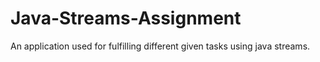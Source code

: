 # Java-Streams-Assignment
An application used for fulfilling different given tasks using java streams. 
